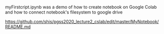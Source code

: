 myFirstcript.ipynb was a demo of how to create notebook on Google Colab and how to connect notebook's filesystem to google drive

https://github.com/shis/pgss2020_lecture2_cslab/edit/master/MyNotebook/README.md
